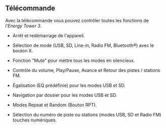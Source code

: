 ﻿## Télécommande 

Avec la télécommande vous pouvez contrôler toutes les fonctions de *l’Energy Tower 3*. 

* Arrêt et redémarrage de l'appareil. 

* Sélection de mode (USB, SD, Line-in, Radio FM, Bluetooth®) avec le bouton X.

* Fonction "Mute" pour mettre tous les modes en silencieux.

* Contrôle du volume, Play/Pause, Avance et Retour des pistes / stations FM. 

* Égalisation (EQ prédéfinie) pour les modes USB et SD. 

* Navigation par dossier pour les modes USB et SD. 

* Modes Repeat et Random (Bouton RPT). 

* Sélection du numéro de piste ou stations (modes USB, SD et Radio FM) touches numériques.
